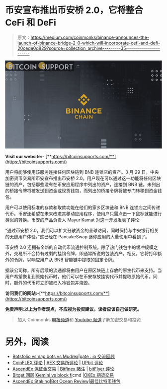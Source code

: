 # 币安宣布推出币安桥 2.0，它将整合 CeFi 和 DeFi

> 原文：<https://medium.com/coinmonks/binance-announces-the-launch-of-binance-bridge-2-0-which-will-incorporate-cefi-and-defi-20cede0d829?source=collection_archive---------35----------------------->

![](img/d60a12bfbe7e005fa8df014f6dd22fae.png)

**Visit our website:-** [**https://bitcoinsupports.com/**](https://bitcoinsupports.com/)

用户将能够使用该服务连接任何区块链到 BNB 连锁店的资产。3 月 29 日，中央加密货币交易所币安宣布推出币安桥 2.0。用户现在可以通过这一功能将任何区块链的资产，包括那些没有在币安应用程序中列出的资产，连接到 BNB 链。未列出的桥接令牌将被发送到资金或现货钱包，而列出的桥接令牌将被专门转移到资金钱包。

用户可以使用标准的存款和取款功能在他们的家乡区块链和 BNB 连锁店之间传递代币。币安还希望在未来改进其移动应用程序，使用户只需点击一下鼠标就能进行类似的转换。币安的产品负责人 Mayur Kamat 对这一开发发表了评论:

“通过币安桥 2.0，我们可以扩大分散资金的全球访问，同时保持与中央银行相关的无缝用户体验。”这已经在 PancakeSwap 迷你应用的大量使用中看到了。

币安桥 2.0 还拥有全新的自动代币流通控制系统。除了热门钱包中的缓冲规模之外，交易所不会持有过剩的挂钩令牌，即通常所说的包装资产。相反，它将打印额外的令牌，以响应用户从 BNB 智能链中提取的固定令牌。

据该公司称，所有后续的流通都将由用户在原区块链上存放的原生代币来支持。当用户希望恢复到原始代币时，他们可以在币安存放挂钩代币并提取原始代币。同时，额外的代币将立即被扫入冷钱包并烧毁。

**访问我们的网站:-**[**https://bitcoinsupports.com/**](https://bitcoinsupports.com/)

**免责声明:以上为作者观点，不应视为投资建议。读者应该自己做研究。**

> 加入 Coinmonks [电报频道](https://t.me/coincodecap)和 [Youtube 频道](https://www.youtube.com/c/coinmonks/videos)了解加密交易和投资

# 另外，阅读

*   [Botsfolio vs nap bots vs Mudrex](/coinmonks/botsfolio-vs-napbots-vs-mudrex-c81344970c02)|[gate . io 交流回顾](/coinmonks/gate-io-exchange-review-61bf87b7078f)
*   [CoinFLEX 评论](https://coincodecap.com/coinflex-review) | [AEX 交易所评论](https://coincodecap.com/aex-exchange-review) | [UPbit 评论](https://coincodecap.com/upbit-review)
*   [AscendEx 保证金交易](https://coincodecap.com/ascendex-margin-trading) | [Bitfinex 赌注](https://coincodecap.com/bitfinex-staking) | [bitFlyer 评论](https://coincodecap.com/bitflyer-review)
*   [Bitget 回顾](https://coincodecap.com/bitget-review)|[Gemini vs block fi](https://coincodecap.com/gemini-vs-blockfi)cmd |[OKEx 期货交易](https://coincodecap.com/okex-futures-trading)
*   [AscendEx Staking](https://coincodecap.com/ascendex-staking)|[Bot Ocean Review](https://coincodecap.com/bot-ocean-review)|[最佳比特币钱包](https://coincodecap.com/bitcoin-wallets-india)